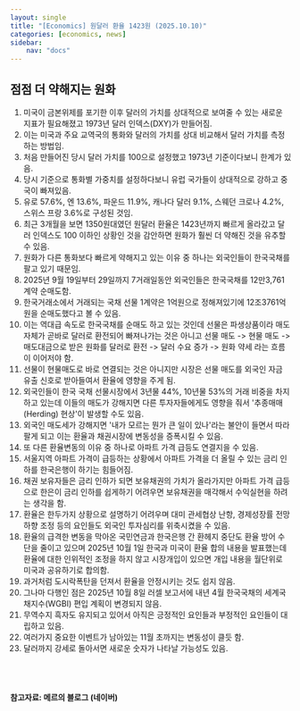 ```yaml
---
layout: single
title: "[Economics] 원달러 환율 1423원 (2025.10.10)"
categories: [economics, news]
sidebar:
    nav: "docs"
---
```


## 점점 더 약해지는 원화
1. 미국이 금본위제를 포기한 이후 달러의 가치를 상대적으로 보여줄 수 있는 새로운 지표가 필요해졌고 1973년 달러 인덱스(DXY)가 만들어짐.
1. 이는 미국과 주요 교역국의 통화와 달러의 가치를 상대 비교해서 달러 가치를 측정하는 방법임.
1. 처음 만들어진 당시 달러 가치를 100으로 설정했고 1973년 기준이다보니 한계가 있음.
1. 당시 기준으로 통화별 가중치를 설정하다보니 유럽 국가들이 상대적으로 강하고 중국이 빠져있음.
1. 유로 57.6%, 엔 13.6%, 파운드 11.9%, 캐나다 달러 9.1%, 스웨던 크로나 4.2%, 스위스 프랑 3.6%로 구성된 것임.
1. 최근 3개월을 보면 1350원대였던 원달러 환율은 1423년까지 빠르게 올라갔고 달러 인덱스도 100 이하인 상황인 것을 감안하면 원화가 훨씬 더 약해진 것을 유추할 수 있음.
1. 원화가 다른 통화보다 빠르게 약해지고 있는 이유 중 하나는 외국인들이 한국국채를 팔고 있기 때문임.
1. 2025년 9월 19일부터 29일까지 7거래일동안 외국인들은 한국국채를 12만3,761계약 순매도함.
1. 한국거래소에서 거래되는 국채 선물 1계약은 1억원으로 정해져있기에 12조3761억원을 순매도했다고 볼 수 있음.
1. 이는 역대급 속도로 한국국채를 순매도 하고 있는 것인데 선물은 파생상품이라 매도 자체가 곧바로 달러로 환전되어 빠져나가는 것은 아니고 선물 매도 -> 현물 매도 -> 매도대금으로 받은 원화를 달러로 환전 -> 달러 수요 증가 -> 원화 약세 라는 흐름이 이어저야 함.
1. 선물이 현물매도로 바로 연결되는 것은 아니지만 시장은 선물 매도를 외국인 자금 유출 신호로 받아들여서 환율에 영향을 주게 됨.
1. 외국인들이 한국 국채 선물시장에서 3년물 44%, 10년물 53%의 거래 비중을 차지하고 있는데 이들의 매도가 강해지면 다른 투자자들에게도 영향을 줘서 '추종매매(Herding) 현상'이 발생할 수도 있음.
1. 외국인 매도세가 강해지면 '내가 모르는 뭔가 큰 일이 있나'라는 불안이 들면서 따라 팔게 되고 이는 환율과 채권시장에 변동성을 증폭시킬 수 있음.
1. 또 다른 환율변동의 이유 중 하나로 아파트 가격 급등도 연결지을 수 있음.
1. 서울지역 아파트 가격이 급등하는 상황에서 아파트 가격을 더 올릴 수 있는 금리 인하를 한국은행이 하기는 힘들어짐.
1. 채권 보유자들은 금리 인하가 되면 보유채권의 가치가 올라가지만 아파트 가격 급등으로 한은이 금리 인하를 쉽게하기 어려우면 보유채권을 매각해서 수익실현을 하려는 생각을 함.
1. 환율은 한두가지 상황으로 설명하기 어려우며 대미 관세협상 난항, 경제성장률 전망 하향 조정 등의 요인들도 외국인 투자심리를 위축시켰을 수 있음.
1. 환율의 급격한 변동을 막아온 국민연금과 한국은행 간 환헤지 중단도 환율 방어 수단을 줄이고 있으며 2025년 10월 1일 한국과 미국이 환율 합의 내용을 발표했는데 환율에 대한 인위적인 조정을 하지 않고 시장개입이 있으면 개입 내용을 월단위로 미국과 공유하기로 합의함.
1. 과거처럼 도시락폭탄을 던져서 환율을 안정시키는 것도 쉽지 않음.
1. 그나마 다행인 점은 2025년 10월 8일 러셀 보고서에 내년 4월 한국국채의 세계국채지수(WGBI) 편입 계획이 변경되지 않음.
1. 무역수지 흑자도 유지되고 있어서 아직은 긍정적인 요인들과 부정적인 요인들이 대립하고 있음.
1. 여러가지 중요한 이벤트가 남아있는 11월 초까지는 변동성이 클듯 함.
1. 달러까지 강세로 돌아서면 새로운 숫자가 나타날 가능성도 있음.



<br/>
<br/>

#### 참고자료: 메르의 블로그 (네이버)
